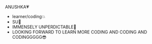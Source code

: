 ANUSHKA💗
- learner/coding💥
- SU📍
- IMMENSELY UNPERDICTABLE💨
- LOOKING FORWARD TO LEARN MORE CODING AND CODING AND CODINGGGGG😎

